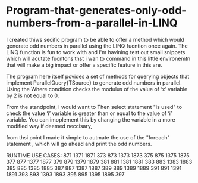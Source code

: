 # Program-that-generates-only-odd-numbers-from-a-parallel-in-LINQ


I created thiws secific program to be able to offer a method which would generate odd numbers in parallel using the LINQ fucntion once again. The LINQ function is fun to work with and I'm havining test out small snippets which will acutate fucntons thst i wan to command in this little environemtn that will make  a big impact or offer a specific feature in this are. 

The program here itself povides a set of methods for querying objects that implement ParallelQuery{TSource} to generate odd numbers in parallel. Using the Where condition checks the modulus of the value of ‘x’ variable by 2 is not equal to 0. 


From the standpoint,
I would want to Then select statement "is used" to check the value ‘i’ variable is greater than or equal to the value of ‘i’ variable. You can imoplement this by changing the variable in  a more modified way if deemed neccisary, 

from thsi point I made it simple to autmate the  use of the  "foreach" statement , which will go ahead and print the odd numbers.


RUNTIME USE CASES: 
871
1371
1871
373
873
1373
1873
375
875
1375
1875
377
877
1377
1877
379
879
1379
1879
381
881
1381
1881
383
883
1383
1883
385
885
1385
1885
387
887
1387
1887
389
889
1389
1889
391
891
1391
1891
393
893
1393
1893
395
895
1395
1895
397
